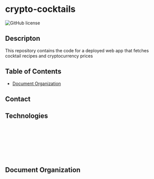 # crypto-cocktails
![GitHub license](https://img.shields.io/badge/license-MIT-blue.svg)
## Descripton
This repository contains the code for a deployed web app that fetches cocktail recipes and cryptocurrency prices 


## Table of Contents
* [Document Organization](#markdown-header-document-organization)

## Contact

## Technologies
  <br><br><br><br><br><br>
  
## Document Organization



